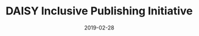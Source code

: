---
title: "DAISY Inclusive Publishing Initiative"
description: "Inclusive Publishing – sharing knowledge to make mainstream publications accessible to all, including people with print disabilities.  Find the latest definitive articles and links for the best approaches to producing, delivering and reading accessible content that can be available to everyone in the same format, at the same time and at the same price."
date: "2019-02-28"
ig: ["Daisy IPI"]
layout: definitions
showReadTime: false
showDate: false
member_url: https://inclusivepublishing.org/
featureImage: "https://inclusivepublishing.org/wp-content/uploads/2017/10/logotype-sized-for-web.png"
draft: true
---